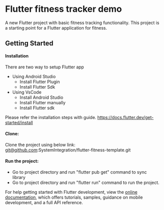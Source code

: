 # Flutter fitness tracker demo 

A new Flutter project with basic fitness tracking functionality. This project is a starting point for a Flutter application for fitness.

## Getting Started

#### Installation
  There are two way to setup Flutter app
  - Using Android Studio
     - Install Flutter Plugin
     - Install Flutter Sdk
  -  Using VsCode
     - Install Android Studio
     - Install Flutter manually
     - Install Flutter sdk

Please refer the installation steps with guide. https://docs.flutter.dev/get-started/install

#### Clone: 

Clone the project using below link: git@github.com:SystemIntegration/flutter-fitness-template.git

#### Run the project:

- Go to project directory and run "flutter pub get" command to sync library
- Go to project directory and run "flutter run" command to run the project.



For help getting started with Flutter development, view the [online documentation](https://docs.flutter.dev/), which offers tutorials, samples, guidance on mobile development, and a full API reference.
